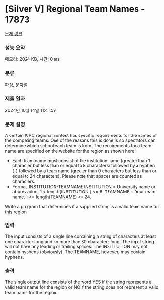 # [Silver V] Regional Team Names - 17873 

[문제 링크](https://www.acmicpc.net/problem/17873) 

### 성능 요약

메모리: 2024 KB, 시간: 0 ms

### 분류

파싱, 문자열

### 제출 일자

2024년 10월 14일 11:41:59

### 문제 설명

<p>A certain ICPC regional contest has specific requirements for the names of the competing teams. One of the reasons this is done is so spectators can determine which school each team is from. The requirements for a team name are specified on the website for the region as shown here:</p>

<ul>
	<li>Each team name must consist of the institution name (greater than 1 character but less than or equal to 8 characters) followed by a hyphen (-) followed by a team name (greater than 0 characters but less than or equal to 24 characters). Please note that spaces are counted as characters.</li>
	<li>Format: INSTITUTION-TEAMNAME INSTITUTION = University name or abbreviation. 1 < length(INSTITUTION ) <= 8. TEAMNAME = Your team name. 1 <= length(TEAMNAME) <= 24.</li>
</ul>

<p>Write a program that determines if a supplied string is a valid team name for this region.</p>

### 입력 

 <p>The input consists of a single line containing a string of characters at least one character long and no more than 80 characters long. The input string will not have any leading or trailing spaces. The INSTITUTION may not contain hyphens (obviously). The TEAMNAME, however, may contain hyphens.</p>

### 출력 

 <p>The single output line consists of the word YES if the string represents a valid team name for the region or NO if the string does not represent a valid team name for the region.</p>

